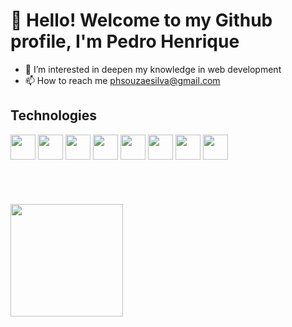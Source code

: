 # 👋 Hello! Welcome to my Github profile, I'm Pedro Henrique

- 👀 I’m interested in deepen my knowledge in web development
- 📫 How to reach me phsouzaesilva@gmail.com

## Technologies
<div display='flex'>
  <img src="https://cdn.jsdelivr.net/gh/devicons/devicon/icons/dotnetcore/dotnetcore-original.svg" width="40" height="40" />
  <img src="https://cdn.jsdelivr.net/gh/devicons/devicon/icons/csharp/csharp-original.svg" width="40" height="40"/>
  <img src="https://cdn.jsdelivr.net/gh/devicons/devicon/icons/microsoftsqlserver/microsoftsqlserver-plain-wordmark.svg" width="40" height="40" />        
  <img src="https://cdn.jsdelivr.net/gh/devicons/devicon/icons/git/git-original.svg"  width="40" height="40" />
  <img src="https://cdn.jsdelivr.net/gh/devicons/devicon/icons/html5/html5-original.svg" width="40" height="40" />
  <img src="https://cdn.jsdelivr.net/gh/devicons/devicon/icons/css3/css3-original.svg" width="40" height="40"/>
  <img src="https://cdn.jsdelivr.net/gh/devicons/devicon/icons/javascript/javascript-original.svg" width="40" height="40" />
  <img src="https://cdn.jsdelivr.net/gh/devicons/devicon/icons/typescript/typescript-original.svg" width="40" height="40"/>       
</div>      
<br></br>
<br></br> 
<div>
<a href="https://github.com/Phses">
<img height="180em" src="https://github-readme-stats.vercel.app/api/top-langs/?username=Phses&layout=compact&langs_count=7&theme=dracula"/>
</div>      
          

<!---
Phses/Phses is a ✨ special ✨ repository because its `README.md` (this file) appears on your GitHub profile.
You can click the Preview link to take a look at your changes.
--->
